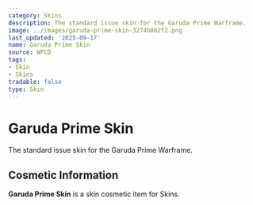 ```yaml
---
category: Skins
description: The standard issue skin for the Garuda Prime Warframe.
image: ../images/garuda-prime-skin-3274b862f2.png
last_updated: '2025-09-17'
name: Garuda Prime Skin
source: WFCD
tags:
- Skin
- Skins
tradable: false
type: Skin
---
```


# Garuda Prime Skin

The standard issue skin for the Garuda Prime Warframe.

## Cosmetic Information

**Garuda Prime Skin** is a skin cosmetic item for Skins.

